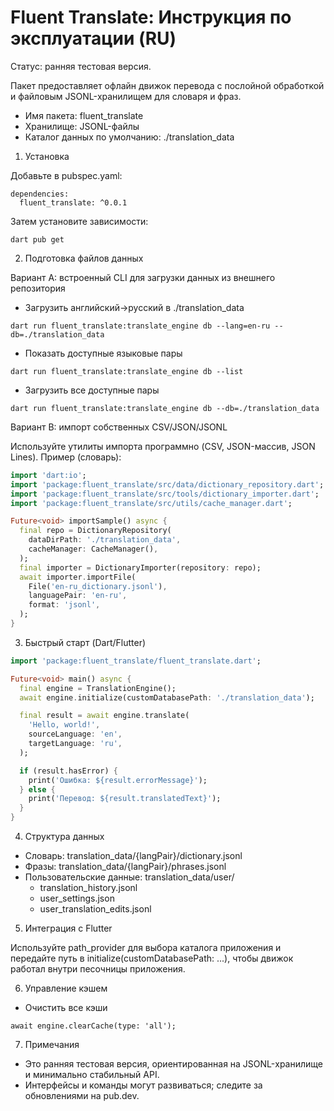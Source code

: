 # Fluent Translate: Инструкция по эксплуатации (RU)

Статус: ранняя тестовая версия.

Пакет предоставляет офлайн движок перевода с послойной обработкой и файловым JSONL-хранилищем для словаря и фраз.

- Имя пакета: fluent_translate
- Хранилище: JSONL-файлы
- Каталог данных по умолчанию: ./translation_data

1) Установка

Добавьте в pubspec.yaml:

```
dependencies:
  fluent_translate: ^0.0.1
```

Затем установите зависимости:

```
dart pub get
```

2) Подготовка файлов данных

Вариант A: встроенный CLI для загрузки данных из внешнего репозитория

- Загрузить английский→русский в ./translation_data
```
dart run fluent_translate:translate_engine db --lang=en-ru --db=./translation_data
```
- Показать доступные языковые пары
```
dart run fluent_translate:translate_engine db --list
```
- Загрузить все доступные пары
```
dart run fluent_translate:translate_engine db --db=./translation_data
```

Вариант B: импорт собственных CSV/JSON/JSONL

Используйте утилиты импорта программно (CSV, JSON-массив, JSON Lines). Пример (словарь):

```dart
import 'dart:io';
import 'package:fluent_translate/src/data/dictionary_repository.dart';
import 'package:fluent_translate/src/tools/dictionary_importer.dart';
import 'package:fluent_translate/src/utils/cache_manager.dart';

Future<void> importSample() async {
  final repo = DictionaryRepository(
    dataDirPath: './translation_data',
    cacheManager: CacheManager(),
  );
  final importer = DictionaryImporter(repository: repo);
  await importer.importFile(
    File('en-ru_dictionary.jsonl'),
    languagePair: 'en-ru',
    format: 'jsonl',
  );
}
```

3) Быстрый старт (Dart/Flutter)

```dart
import 'package:fluent_translate/fluent_translate.dart';

Future<void> main() async {
  final engine = TranslationEngine();
  await engine.initialize(customDatabasePath: './translation_data');

  final result = await engine.translate(
    'Hello, world!',
    sourceLanguage: 'en',
    targetLanguage: 'ru',
  );

  if (result.hasError) {
    print('Ошибка: ${result.errorMessage}');
  } else {
    print('Перевод: ${result.translatedText}');
  }
}
```

4) Структура данных

- Словарь: translation_data/{langPair}/dictionary.jsonl
- Фразы: translation_data/{langPair}/phrases.jsonl
- Пользовательские данные: translation_data/user/
  - translation_history.jsonl
  - user_settings.json
  - user_translation_edits.jsonl

5) Интеграция с Flutter

Используйте path_provider для выбора каталога приложения и передайте путь в initialize(customDatabasePath: ...), чтобы движок работал внутри песочницы приложения.

6) Управление кэшем

- Очистить все кэши
```
await engine.clearCache(type: 'all');
```

7) Примечания

- Это ранняя тестовая версия, ориентированная на JSONL-хранилище и минимально стабильный API.
- Интерфейсы и команды могут развиваться; следите за обновлениями на pub.dev.
